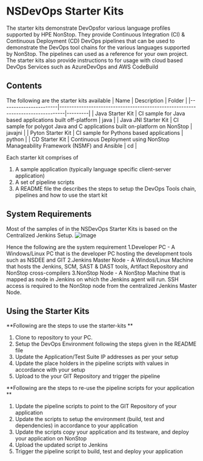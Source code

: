 # NSDevOps Starter Kits 
The starter kits  demonstrate DevOpsfor various language profiles supported by HPE NonStop.
They provide Continuous Integration (CI) & Continuous Deployment (CD)  DevOps pipelines that can be used to demonstrate the DevOps tool chains for the various languages supported by NonStop. 
The pipelines can used as a reference for your own project.
The starter kits also provide instructions to for usage with cloud based DevOps Services such as AzureDevOps and AWS CodeBuild 

## Contents 

The following are the starter kits available 
| Name                  | Description                                                                    | Folder  |
|-----------------------|--------------------------------------------------------------------------------|---------|
| Java Starter Kit      | CI sample for Java based applications built off-platform                       | java    |
| Java JNI Starter Kit  | CI sample for polygot Java and C applications built on-platform on NonStop     | javajni |
| Pyton Starter Kit     | CI sample for Pythons based applications                                       | python  |
| CD Starter Kit        | Continuous Deployment using NonStop Manageability Framework (NSMF) and Ansible | cd      |

Each starter kit comprises of 
1. A sample application (typically language specific client-server application)
2. A set of pipeline scripts 
3. A README file the describes the steps to setup the DevOps Tools chain, pipelines and how to use the start kit 

## System Requirements 
Most of the samples of in the NSDevOps Starter Kits is based on the Centralized Jenkins Setup. 
![image](https://media.github.hpe.com/user/32719/files/2d1aa43a-b144-4d13-b7dd-137ad0d6f213)


Hence the following are the system requirement 
1.Developer PC - A Windows/Linux PC that is the developer PC hosting the development tools such as NSDEE and GIT
2.Jenkins Master Node - A Windos/Linux Machine that hosts the Jenkins, SCM, SAST & DAST tools, Artifact Repository and NonStop cross-compilers
3.NonStop Node - A NonStop Machine that is mapped as node in Jenkins on which the Jenkins agent will run. 
SSH access is required to the NonStop node from the centralized Jenkins Master Node. 

## Using the Starter Kits 
**Following are the steps to use the starter-kits **
1. Clone to repository to your PC. 
2. Setup the DevOps Environment following the steps given in the README file 
4. Update the Application/Test Suite IP addresses as per your setup 
5. Update the place holders in the pipeline scripts with values in accordance with your setup
6. Upload to the your GIT Repository and trigger the pipeline 

**Following are the steps to re-use the pipeline scripts for your application **
1. Update the pipeline scripts to point to the GIT Repository of your application 
2. Update the scripts to setup the environment (build, test and dependencies) in accordance to your application 
3. Update the scripts copy your application and its testware, and deploy your application on NonStop
4. Upload the updated script to Jenkins 
5. Trigger the pipeline script to build, test and deploy your application 
